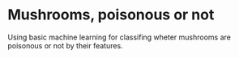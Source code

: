 # Mushrooms, poisonous or not
Using basic machine learning for classifing wheter mushrooms are poisonous or not by their features.
